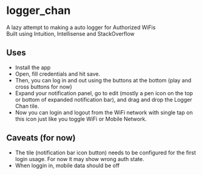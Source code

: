 # logger_chan

A lazy attempt to making a auto logger for Authorized WiFis  
Built using Intuition, Intellisense and StackOverflow

## Uses

- Install the app
- Open, fill credentials and hit save.
- Then, you can log in and out using the buttons at the bottom (play and cross buttons for now)
- Expand your notification panel, go to edit (mostly a pen icon on the top or bottom of expanded notification bar),
and drag and drop the Logger Chan tile.
- Now you can login and logout from the WiFi network with single tap on this icon just like you toggle WiFi or Mobile Network.

## Caveats (for now)

- The tile (notification bar icon button) needs to be configured for the first login usage. For now it may show wrong auth state.
- When loggin in, mobile data should be off
